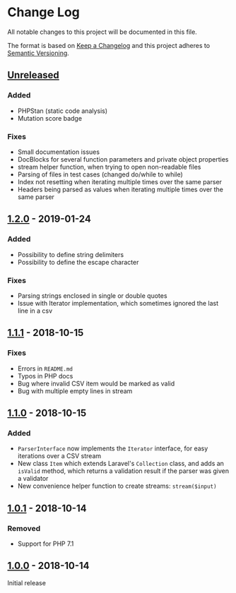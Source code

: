 # Change Log
All notable changes to this project will be documented in this file.

The format is based on [Keep a Changelog](http://keepachangelog.com/) 
and this project adheres to [Semantic Versioning](http://semver.org/).

## [Unreleased]
### Added
- PHPStan (static code analysis)
- Mutation score badge

### Fixes
- Small documentation issues
- DocBlocks for several function parameters and private object properties
- stream helper function, when trying to open non-readable files
- Parsing of files in test cases (changed do/while to while)
- Index not resetting when iterating multiple times over the same parser
- Headers being parsed as values when iterating multiple times over the same parser

## [1.2.0] - 2019-01-24
### Added
- Possibility to define string delimiters
- Possibility to define the escape character

### Fixes
- Parsing strings enclosed in single or double quotes
- Issue with Iterator implementation, which sometimes ignored the last line in a csv

## [1.1.1] - 2018-10-15
### Fixes
- Errors in ```README.md```
- Typos in PHP docs
- Bug where invalid CSV item would be marked as valid
- Bug with multiple empty lines in stream

## [1.1.0] - 2018-10-15
### Added
- ```ParserInterface``` now implements the ```Iterator``` interface, for easy iterations over a CSV stream
- New class ```Item``` which extends Laravel's ```Collection``` class, and adds an ```isValid``` method, which returns a validation result if the parser was given a validator
- New convenience helper function to create streams: ```stream($input)```

## [1.0.1] - 2018-10-14
### Removed
- Support for PHP 7.1

## [1.0.0] - 2018-10-14
Initial release

[Unreleased]: https://github.com/offdev/csv/compare/1.2.0...master
[1.2.0]: https://github.com/offdev/csv/compare/1.1.1...1.2.0
[1.1.1]: https://github.com/offdev/csv/compare/1.1.0...1.1.1
[1.1.0]: https://github.com/offdev/csv/compare/1.0.1...1.1.0
[1.0.1]: https://github.com/offdev/csv/compare/1.0.0...1.0.1
[1.0.0]: https://github.com/offdev/csv/tree/1.0.0